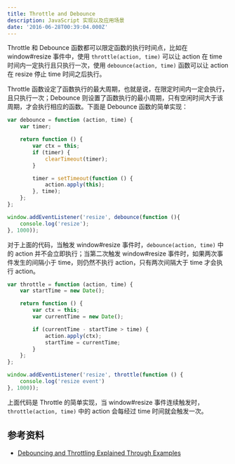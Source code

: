 ```yaml
---
title: Throttle and Debounce
description: JavaScript 实现以及应用场景
date: '2016-06-28T00:39:04.000Z'
---
```


Throttle 和 Debounce 函数都可以限定函数的执行时间点，比如在 window#resize 事件中，使用 `throttle(action, time)` 可以让 action 在 time 时间内一定执行且只执行一次，使用 `debounce(action, time)` 函数可以让 action 在 resize 停止 time 时间之后执行。

Throttle 函数设定了函数执行的最大周期，也就是说，在限定时间内一定会执行，且只执行一次；Debounce 则设置了函数执行的最小周期，只有空闲时间大于该周期，才会执行相应的函数。下面是 Debounce 函数的简单实现：


```js
var debounce = function (action, time) {
    var timer;

    return function () {
        var ctx = this;
        if (timer) {
            clearTimeout(timer);
        }

        timer = setTimeout(function () {
            action.apply(this);
        }, time);
    };
};

window.addEventListener('resize', debounce(function (){
    console.log('resize');
}, 1000));
```



对于上面的代码，当触发 window#resize 事件时，`debounce(action, time)` 中的 action 并不会立即执行；当第二次触发 window#resize 事件时，如果两次事件发生的间隔小于 time，则仍然不执行 action，只有两次间隔大于 time 才会执行 action。

```js
var throttle = function (action, time) {
    var startTime = new Date();

    return function () {
        var ctx = this;
        var currentTime = new Date();

        if (currentTime - startTime > time) {
            action.apply(ctx);
            startTime = currentTime;
        }
    };
};

window.addEventListener('resize', throttle(function () {
    console.log('resize event')
}, 1000));
```

上面代码是 Throttle 的简单实现，当 window#resize 事件连续触发时，`throttle(action, time)` 中的 action 会每经过 time 时间就会触发一次。

## 参考资料

- [Debouncing and Throttling Explained Through Examples](https://css-tricks.com/debouncing-throttling-explained-examples/)
